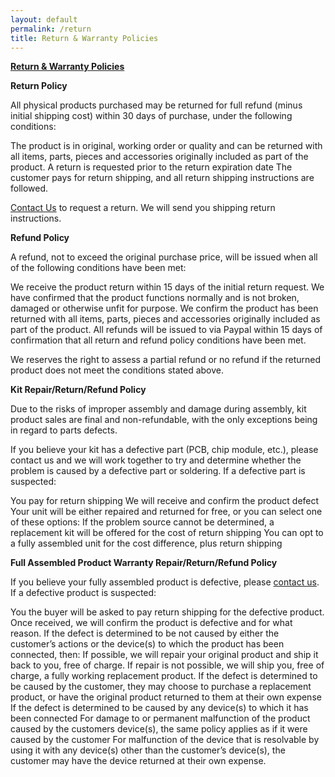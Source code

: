 ```yaml
---
layout: default
permalink: /return
title: Return & Warranty Policies
---
```


<b><u>Return & Warranty Policies</u></b>

<b>Return Policy</b>

All physical products purchased may be returned for full refund (minus initial shipping cost) within 30 days of purchase, under the following conditions:

The product is in original, working order or quality and can be returned with all items, parts, pieces and accessories originally included as part of the product.
A return is requested prior to the return expiration date
The customer pays for return shipping, and all return shipping instructions are followed.

[Contact Us](/contact) to request a return. We will send you shipping return instructions.

<b>Refund Policy</b>

A refund, not to exceed the original purchase price, will be issued when all of the following conditions have been met:

We receive the product return within 15 days of the initial return request.
We have confirmed that the product functions normally and is not broken, damaged or otherwise unfit for purpose.
We confirm the product has been returned with all items, parts, pieces and accessories originally included as part of the product.
All refunds will be issued to via Paypal within 15 days of confirmation that all return and refund policy conditions have been met.

We reserves the right to assess a partial refund or no refund if the returned product does not meet the conditions stated above.

<b>Kit Repair/Return/Refund Policy</b>

Due to the risks of improper assembly and damage during assembly, kit product sales are final and non-refundable, with the only exceptions being in regard to parts defects.

If you believe your kit has a defective part (PCB, chip module, etc.), please contact us and we will work together to try and determine whether the problem is caused by a defective part or soldering. If a defective part is suspected:

You pay for return shipping
We will receive and confirm the product defect
Your unit will be either repaired and returned for free, or you can select one of these options:
If the problem source cannot be determined, a replacement kit will be offered for the cost of return shipping
You can opt to a fully assembled unit for the cost difference, plus return shipping

<b>Full Assembled Product Warranty Repair/Return/Refund Policy</b>

If you believe your fully assembled product is defective, please [contact us](/contact). If a defective product is suspected:

You the buyer will be asked to pay return shipping for the defective product.
Once received, we will confirm the product is defective and for what reason.
If the defect is determined to be not caused by either the customer’s actions or the device(s) to which the product has been connected, then:
If possible, we will repair your original product and ship it back to you, free of charge.
If repair is not possible, we will ship you, free of charge, a fully working replacement product.
If the defect is determined to be caused by the customer, they may choose to purchase a replacement product, or have the original product returned to them at their own expense
If the defect is determined to be caused by any device(s) to which it has been connected
For damage to or permanent malfunction of the product caused by the customers device(s), the same policy applies as if it were caused by the customer
For malfunction of the device that is resolvable by using it with any device(s) other than the customer’s device(s), the customer may have the device returned at their own expense.